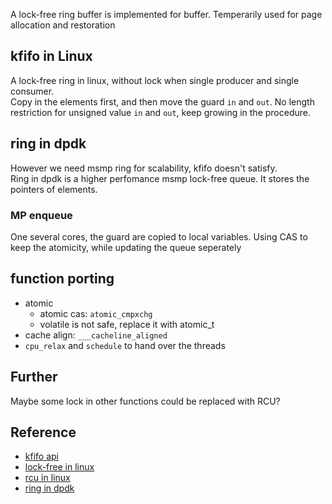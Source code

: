 A lock-free ring buffer is implemented for buffer. 
Temperarily used for page allocation and restoration

## kfifo in Linux
A lock-free ring in linux, without lock when single producer and single consumer.  
Copy in the elements first, and then move the guard `in` and `out`. No length restriction for unsigned value `in` and `out`, keep growing 
in the procedure.

## ring in dpdk
However we need msmp ring for scalability, kfifo doesn't satisfy.  
Ring in dpdk is a higher perfomance msmp lock-free queue. It stores the pointers of elements.

### MP enqueue
One several cores, the guard are copied to local variables. Using CAS to keep the atomicity, while updating the queue seperately

## function porting
- atomic
  - atomic cas: `atomic_cmpxchg`
  - volatile is not safe, replace it with atomic_t
- cache align: `___cacheline_aligned`
- `cpu_relax` and `schedule` to hand over the threads

## Further
Maybe some lock in other functions could be replaced with RCU?

## Reference
- [kfifo api](https://lwn.net/Articles/347619/)
- [lock-free in linux](https://www.ibm.com/developerworks/cn/linux/l-cn-lockfree/)
- [rcu in linux](https://www.ibm.com/developerworks/cn/linux/l-rcu/)
- [ring in dpdk](https://dpdk.org/doc/guides/prog_guide/ring_lib.html)
